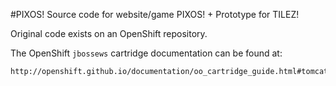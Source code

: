 #PIXOS!
Source code for website/game PIXOS! + Prototype for TILEZ!

Original code exists on an OpenShift repository. 

The OpenShift `jbossews` cartridge documentation can be found at:

	http://openshift.github.io/documentation/oo_cartridge_guide.html#tomcat

